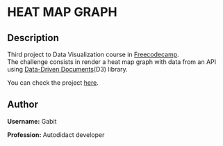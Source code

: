 # **HEAT MAP GRAPH**

## **Description**

Third project to Data Visualization course in [Freecodecamp][fcc].  
The challenge consists in render a heat map graph with data from an API using [Data-Driven Documents][d3](D3) library.

You can check the project [here][web].

## **Author**

**Username:** Gabit

**Profession:** Autodidact developer

[fcc]: https://www.freecodecamp.org
[d3]: https://d3js.org
[web]: https://gabit690.github.io/freecodecamp-heat-map/